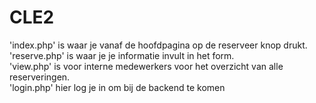 # CLE2
'index.php' is waar je vanaf de hoofdpagina op de reserveer knop drukt.  
'reserve.php' is waar je je informatie invult in het form.  
'view.php' is voor interne medewerkers voor het overzicht van alle reserveringen.  
'login.php' hier log je in om bij de backend te komen